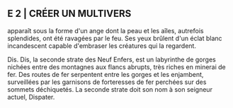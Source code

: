 ## E 2 | CRÉER UN MULTIVERS


apparaît sous la forme d'un ange dont la peau et les aîles,
autrefois splendides, ont été ravagées par le feu. Ses yeux
brûlent d'un éclat blanc incandescent capable d'embraser les
créatures qui la regardent.

Dis. Dis, la seconde strate des Neuf Enfers, est un labyrinthe
de gorges nichées entre des montagnes aux flancs abrupts,
très riches en minerai de fer. Des routes de fer serpentent entre
les gorges et les enjambent, surveillées par les garnisons de
forteresses de fer perchées sur des sommets déchiquetés. La
seconde strate doit son nom à son seigneur actuel, Dispater.
